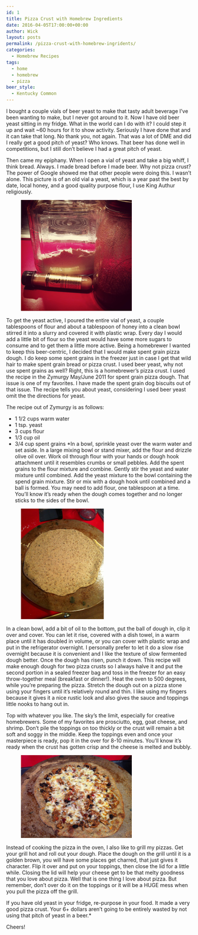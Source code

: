 ```yaml
---
id: 1
title: Pizza Crust with Homebrew Ingredients
date: 2016-04-05T17:00:00+00:00
author: Wick
layout: posts
permalink: /pizza-crust-with-homebrew-ingridents/
categories:
  - Homebrew Recipes
tags:
  - home
  - homebrew
  - pizza
beer_style:
  - Kentucky Common
---
```


I bought a couple vials of beer yeast to make that tasty adult beverage I’ve been wanting to make, but I never got around to it. Now I have old beer yeast sitting in my fridge. What in the world can I do with it? I could step it up and wait ~60 hours for it to show activity. Seriously I have done that and it can take that long. No thank you, not again. That was a lot of DME and did I really get a good pitch of yeast? Who knows. That beer has done well in competitions, but I still don’t believe I had a great pitch of yeast.

Then came my epiphany. When I open a vial of yeast and take a big whiff, I think bread. Always. I made bread before I made beer. Why not pizza crust? The power of Google showed me that other people were doing this. I wasn’t alone. This picture is of an old vial a yeast, which is a year past the best by date, local honey, and a good quality purpose flour, I use King Authur religiously.

<figure class="align-left"> <img src="/assets/images/pizza1.jpg" alt="Flour, yeast, honey"> </figure>To get the yeast active, I poured the entire vial of yeast, a couple tablespoons of flour and about a tablespoon of honey into a clean bowl stirred it into a slurry and covered it with plastic wrap. Every day I would add a little bit of flour so the yeast would have some more sugars to consume and to get them a little more active.
Being a homebrewer I wanted to keep this beer-centric, I decided that I would make spent grain pizza dough. I do keep some spent grains in the freezer just in case I get that wild hair to make spent grain bread or pizza crust. I used beer yeast, why not use spent grains as well? Right, this is a homebrewer’s pizza crust. I used the recipe in the Zymurgy May/June 2011 for spent grain pizza dough. That issue is one of my favorites. I have made the spent grain dog biscuits out of that issue. The recipe tells you about yeast, considering I used beer yeast omit the the directions for yeast.

The recipe out of Zymurgy is as follows:
 - 1 1/2 cups warm water
 - 1 tsp. yeast
 - 3 cups flour
 - 1/3 cup oil
 - 3/4 cup spent grains
*In a bowl, sprinkle yeast over the warm water and set aside. In a large mixing bowl or stand mixer, add the flour and drizzle olive oil over. Work oil through flour with your hands or dough hook attachment until it resembles crumbs or small pebbles. Add the spent grains to the flour mixture and combine.
Gently stir the yeast and water mixture until combined. Add the yeast mixture to the bowl containing the spend grain mixture.  Stir or mix with a dough hook until combined and a ball is formed. You may need to add flour, one tablespoon at a time. You’ll know it’s ready when the dough comes together and no longer sticks to the sides of the bowl.
<figure class="align-right"> <img src="/assets/images/pizza2.jpg" alt="Pizza dough"> </figure>In a clean bowl, add a bit of oil to the bottom, put the ball of dough in, clip it over and cover. You can let it rise, covered with a dish towel, in a warm place until it has doubled in volume, or you can cover with plastic wrap and put in the refrigerator overnight. I personally prefer to let it do a slow rise overnight because it is convenient and I like the texture of slow fermented dough better.
Once the dough has risen, punch it down. This recipe will make enough dough for two pizza crusts so I always halve it and put the second portion in a sealed freezer bag and toss in the freezer for an easy throw-together meal (breakfast or dinner!).
Heat the oven to 500 degrees, while you’re preparing the pizza. Stretch the dough out on a pizza stone using your fingers until it’s relatively round and thin. I like using my fingers because it gives it a nice rustic look and also gives the sauce and toppings little nooks to hang out in.

Top with whatever you like. The sky’s the limit, especially for creative homebrewers. Some of my favorites are prosciutto, egg, goat cheese, and shrimp. Don’t pile the toppings on too thickly or the crust will remain a bit soft and soggy in the middle. Keep the toppings even and once your masterpiece is ready, pop it in the over for 8-10 minutes. You’ll know it’s ready when the crust has gotten crisp and the cheese is melted and bubbly.  
<figure class="align-left"> <img src="/assets/images/pizza3.jpg" alt="Finished Pizza"> </figure>Instead of cooking the pizza in the oven, I also like to grill my pizzas. Get your grill hot and roll out your dough. Place the dough on the grill until it is a golden brown, you will have some places get charred, that just gives it character. Flip it over and put on your toppings, then close the lid for a little while. Closing the lid will help your cheese get to be that melty goodness that you love about pizza. Well that is one thing I love about pizza. But remember, don’t over do it  on the toppings or it will be a HUGE mess when you pull the pizza off the grill.

If you have old yeast in your fridge, re-purpose in your food. It made a very good pizza crust. Your 6+ dollars aren’t going to be entirely wasted by not using that pitch of yeast in a beer.*

Cheers!
